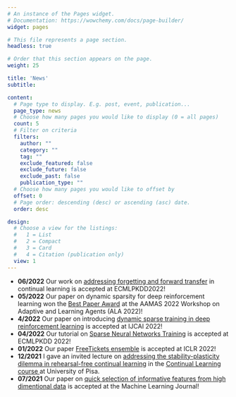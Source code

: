 ```yaml
---
# An instance of the Pages widget.
# Documentation: https://wowchemy.com/docs/page-builder/
widget: pages

# This file represents a page section.
headless: true

# Order that this section appears on the page.
weight: 25

title: 'News'
subtitle:

content:
  # Page type to display. E.g. post, event, publication...
  page_type: news
  # Choose how many pages you would like to display (0 = all pages)
  count: 5
  # Filter on criteria
  filters:
    author: ""
    category: ""
    tag: ""
    exclude_featured: false
    exclude_future: false
    exclude_past: false
    publication_type: ""
  # Choose how many pages you would like to offset by
  offset: 0
  # Page order: descending (desc) or ascending (asc) date.
  order: desc

design:
  # Choose a view for the listings:
  #   1 = List
  #   2 = Compact
  #   3 = Card
  #   4 = Citation (publication only)
  view: 1
---
```

* <b>06/2022</b> Our work on <a href='https://arxiv.org/abs/2110.05329'> addressing forgetting and forward transfer</a> in continual learning is accepted at ECMLPKDD2022!
* <b>05/2022</b> Our paper on dynamic sparsity for deep reinforcement learning won the <a href='https://ala2022.github.io/#bestpaperaward'> Best Paper Award</a> at the AAMAS 2022 Workshop on Adaptive and Learning Agents (ALA 2022)!
* <b>4/2022</b> Our paper on introducing <a href='https://arxiv.org/pdf/2106.04217.pdf'>dynamic sparse training in deep reinforcement learning</a> is accepted at IJCAI 2022!
* <b>04/2022</b> Our tutorial on <a href='https://sites.google.com/view/ecmlpkdd2022--sparse-training/home'>Sparse Neural Networks Training</a> is accepted at ECMLPKDD 2022!
* <b>01/2022</b> Our paper <a href='https://openreview.net/forum?id=RLtqs6pzj1-'> FreeTickets ensemble</a> is accepted at ICLR 2022!
* <b>12/2021</b> I gave an invited lecture on <a href='https://www.youtube.com/watch?v=_MYppmNaS1k&ab_channel=ContinualAI'>addressing the stability-plasticity dilemma in rehearsal-free continual learning</a> in the <a href='https://course.continualai.org/invited-lectures/invited-talks'> Continual Learning course </a> at University of Pisa.
* <b>07/2021</b> Our paper on <a href='https://arxiv.org/abs/2012.00560'>quick selection of informative features from high dimentional data</a> is accepted at the Machine Learning Journal!